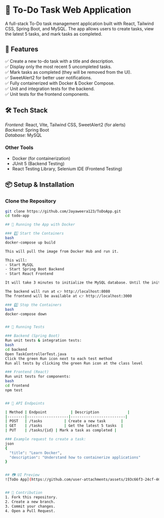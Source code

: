 # 📝 To-Do Task Web Application
A full-stack To-Do task management application built with React, Tailwind CSS, Spring Boot, and MySQL. The app allows users to create tasks, view the latest 5 tasks, and mark tasks as completed.

## 🚀 Features
✅ Create a new to-do task with a title and description.  
✅ Display only the most recent 5 uncompleted tasks.  
✅ Mark tasks as completed (they will be removed from the UI).  
✅ SweetAlert2 for better user notifications.  
✅ Fully containerized with Docker & Docker Compose.  
✅ Unit and integration tests for the backend.  
✅ Unit tests for the frontend components.  

## 🛠 Tech Stack
*Frontend:* React, Vite, Tailwind CSS, SweetAlert2 (for alerts)  
*Backend:* Spring Boot  
*Database:* MySQL  

### Other Tools
- Docker (for containerization)  
- JUnit 5 (Backend Testing)  
- React Testing Library, Selenium IDE (Frontend Testing)  

## 📦 Setup & Installation

### Clone the Repository
```bash
git clone https://github.com/Jayaweera123/ToDoApp.git
cd todo-app

## 🐳 Running the App with Docker

### 1️⃣ Start the Containers
bash
docker-compose up build

This will pull the image from Docker Hub and run it.

This will:
- Start MySQL
- Start Spring Boot Backend
- Start React Frontend

It will take 3 minutes to initialize the MySQL database. Until the initialization is complete, the backend will not start running. If the backend does not start after 5 minutes, please restart the containers.

The backend will run at 👉 http://localhost:8080  
The frontend will be available at 👉 http://localhost:3000  

### 2️⃣ Stop the Containers
bash
docker-compose down


## 🧪 Running Tests

### Backend (Spring Boot)
Run unit tests & integration tests:
bash
cd backend
Open TaskControllerTest.java
Click the green Run icon next to each test method
Run all tests by clicking the green Run icon at the class level

### Frontend (React)
Run unit tests for components:
bash
cd frontend
npm test


## 📡 API Endpoints

| Method | Endpoint           | Description             |
|--------|-------------------|-------------------------|
| POST   | /tasks          | Create a new task       |
| GET    | /tasks          | Get the latest 5 tasks  |
| PUT    | /tasks/{id} | Mark a task as completed |

### Example request to create a task:
json
{
  "title": "Learn Docker",
  "description": "Understand how to containerize applications"
}


## 📷 UI Preview
![ToDo App](https://github.com/user-attachments/assets/193c66f3-24cf-4674-9dd8-385fed596524)


## 🙌 Contribution
1. Fork this repository.  
2. Create a new branch.  
3. Commit your changes.  
4. Open a Pull Request.
